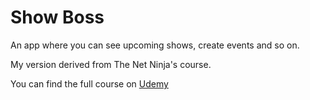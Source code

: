# Show Boss

An app where you can see upcoming shows, create events and so on.

My version derived from The Net Ninja's course.

You can find the full course on [Udemy](https://www.udemy.com/course/build-web-apps-with-react-firebase/)
